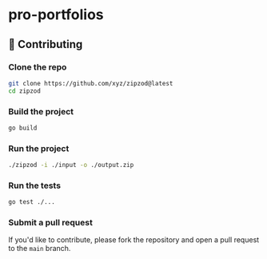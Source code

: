 # pro-portfolios

##

## 🤝 Contributing

### Clone the repo

```bash
git clone https://github.com/xyz/zipzod@latest
cd zipzod
```

### Build the project

```bash
go build
```

### Run the project

```bash
./zipzod -i ./input -o ./output.zip
```

### Run the tests

```bash
go test ./...
```

### Submit a pull request

If you'd like to contribute, please fork the repository and open a pull request to the `main` branch.
